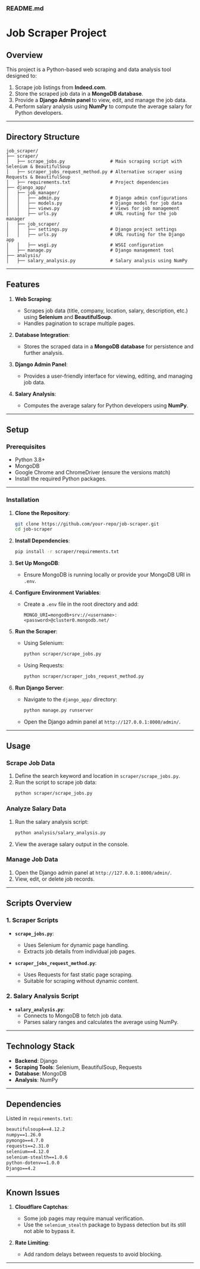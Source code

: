 ### **README.md**

# **Job Scraper Project**

## **Overview**
This project is a Python-based web scraping and data analysis tool designed to:
1. Scrape job listings from **Indeed.com**.
2. Store the scraped job data in a **MongoDB database**.
3. Provide a **Django Admin panel** to view, edit, and manage the job data.
4. Perform salary analysis using **NumPy** to compute the average salary for Python developers.

---

## **Directory Structure**

```
job_scraper/
├── scraper/
│   ├── scrape_jobs.py                 # Main scraping script with Selenium & BeautifulSoup
│   ├── scraper_jobs_request_method.py # Alternative scraper using Requests & BeautifulSoup
│   ├── requirements.txt               # Project dependencies
├── django_app/
│   ├── job_manager/
│   │   ├── admin.py                   # Django admin configurations
│   │   ├── models.py                  # Django model for job data
│   │   ├── views.py                   # Views for job management
│   │   ├── urls.py                    # URL routing for the job manager
│   ├── job_scraper/
│   │   ├── settings.py                # Django project settings
│   │   ├── urls.py                    # URL routing for the Django app
│   │   ├── wsgi.py                    # WSGI configuration
│   ├── manage.py                      # Django management tool
├── analysis/
│   ├── salary_analysis.py             # Salary analysis using NumPy
```

---

## **Features**

1. **Web Scraping**:
   - Scrapes job data (title, company, location, salary, description, etc.) using **Selenium** and **BeautifulSoup**.
   - Handles pagination to scrape multiple pages.

2. **Database Integration**:
   - Stores the scraped data in a **MongoDB database** for persistence and further analysis.

3. **Django Admin Panel**:
   - Provides a user-friendly interface for viewing, editing, and managing job data.

4. **Salary Analysis**:
   - Computes the average salary for Python developers using **NumPy**.

---

## **Setup**

### **Prerequisites**
- Python 3.8+
- MongoDB
- Google Chrome and ChromeDriver (ensure the versions match)
- Install the required Python packages.

---

### **Installation**

1. **Clone the Repository**:
   ```bash
   git clone https://github.com/your-repo/job-scraper.git
   cd job-scraper
   ```

2. **Install Dependencies**:
   ```bash
   pip install -r scraper/requirements.txt
   ```

3. **Set Up MongoDB**:
   - Ensure MongoDB is running locally or provide your MongoDB URI in `.env`.

4. **Configure Environment Variables**:
   - Create a `.env` file in the root directory and add:
     ```env
     MONGO_URI=mongodb+srv://<username>:<password>@cluster0.mongodb.net/
     ```

5. **Run the Scraper**:
   - Using Selenium:
     ```bash
     python scraper/scrape_jobs.py
     ```
   - Using Requests:
     ```bash
     python scraper/scraper_jobs_request_method.py
     ```

6. **Run Django Server**:
   - Navigate to the `django_app/` directory:
     ```bash
     python manage.py runserver
     ```
   - Open the Django admin panel at `http://127.0.0.1:8000/admin/`.

---

## **Usage**

### **Scrape Job Data**
1. Define the search keyword and location in `scraper/scrape_jobs.py`.
2. Run the script to scrape job data:
   ```bash
   python scraper/scrape_jobs.py
   ```

### **Analyze Salary Data**
1. Run the salary analysis script:
   ```bash
   python analysis/salary_analysis.py
   ```
2. View the average salary output in the console.

### **Manage Job Data**
1. Open the Django admin panel at `http://127.0.0.1:8000/admin/`.
2. View, edit, or delete job records.

---

## **Scripts Overview**

### **1. Scraper Scripts**

- **`scrape_jobs.py`**:
  - Uses Selenium for dynamic page handling.
  - Extracts job details from individual job pages.

- **`scraper_jobs_request_method.py`**:
  - Uses Requests for fast static page scraping.
  - Suitable for scraping without dynamic content.

### **2. Salary Analysis Script**

- **`salary_analysis.py`**:
  - Connects to MongoDB to fetch job data.
  - Parses salary ranges and calculates the average using NumPy.

---

## **Technology Stack**

- **Backend**: Django
- **Scraping Tools**: Selenium, BeautifulSoup, Requests
- **Database**: MongoDB
- **Analysis**: NumPy

---

## **Dependencies**

Listed in `requirements.txt`:
```txt
beautifulsoup4==4.12.2
numpy==1.26.0
pymongo==4.7.0
requests==2.31.0
selenium==4.12.0
selenium-stealth==1.0.6
python-dotenv==1.0.0
Django==4.2
```

---

## **Known Issues**

1. **Cloudflare Captchas**:
   - Some job pages may require manual verification.
   - Use the `selenium_stealth` package to bypass detection but its still not able to bypass it.

2. **Rate Limiting**:
   - Add random delays between requests to avoid blocking.

---

